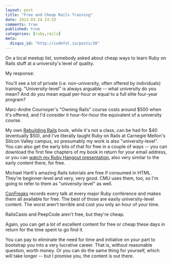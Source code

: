 ```yaml
---
layout: post
title: "Free and Cheap Rails Training"
date: 2013-03-24 23:33
comments: true
published: true
categories: [ruby,rails]
meta:
  disqus_id: "http://codefol.io/posts/38"
---
```

On a local meetup list, somebody asked about cheap ways to learn Ruby on Rails stuff at a university's level of quality.

My response:

You'll see a lot of private (i.e. non-university, often offered by individuals) training.  "University-level" is always arguable -- what university do you mean?  And do you mean equal per-hour or equal to a full elite four-year program?

Marc-Andre Cournoyer's "Owning Rails" course costs around $500 when it's offered, and I'd consider it hour-for-hour the equivalent of a university course.

My own <a href="http://rebuilding-rails.com">Rebuilding Rails</a> book, while it's not a class, can be had for $40 (eventually $50), and I've literally taught Ruby on Rails at Carnegie Mellon's Silicon Valley campus, so presumably my work is also "university-level".  You can also get the early bits of that for free in a couple of ways -- you can download the first few chapters of my book in return for your email address, or you can <a href="http://www.youtube.com/watch?v=evDJMLb1d28&feature=youtu.be">watch my Ruby Hangout presentation</a>, also very similar to the early content there, for free.

Michael Hartl's amazing Rails tutorials are free if consumed in HTML.  They're beginner-level and very, very good.  CMU uses them, too, so I'm going to refer to them as "university-level" as well.

<a href="http://confreaks.com">ConFreaks</a> records every talk at every major Ruby conference and makes them all available for free.  The best of those are easily university-level content.  The worst aren't terrible and cost you only an hour of your time.

RailsCasts and PeepCode aren't free, but they're cheap.

Again, you can get a *lot* of excellent content for free or cheap these days in return for the time spent to go find it.

You can pay to eliminate the need for time and initiative on your part to bootstrap you into a very lucrative career.  That is, without reasonable question, worth money.  Or you can do the same thing for yourself, which will take longer -- but I promise you, the content is out there.

